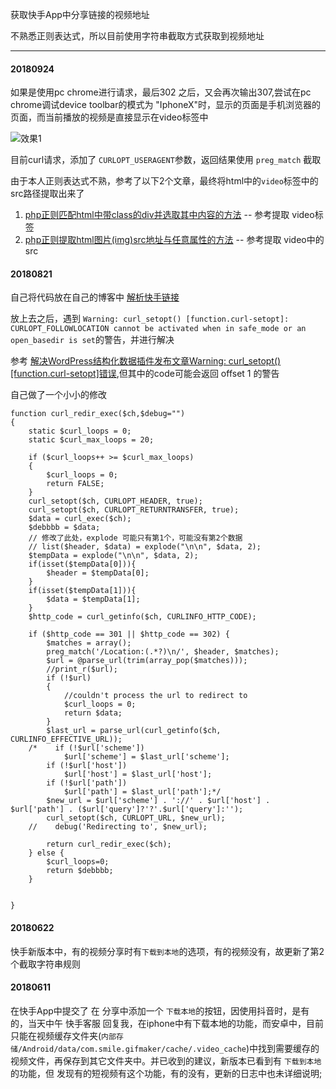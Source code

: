 
获取快手App中分享链接的视频地址

不熟悉正则表达式，所以目前使用字符串截取方式获取到视频地址

-----

#### 20180924

如果是使用pc chrome进行请求，最后302 之后，又会再次输出307,尝试在pc chrome调试device toolbar的模式为 "IphoneX"时，显示的页面是手机浏览器的页面，而当前播放的视频是直接显示在video标签中

![效果1](doc_images/2018-09-24_184607.jpg)

目前curl请求，添加了 `CURLOPT_USERAGENT`参数，返回结果使用 `preg_match` 截取



由于本人正则表达式不熟，参考了以下2个文章，最终将html中的`video`标签中的src路径提取出来了

1. [php正则匹配html中带class的div并选取其中内容的方法](https://www.jb51.net/article/59812.htm) -- 参考提取 video标签
2. [php正则提取html图片(img)src地址与任意属性的方法](https://www.jb51.net/article/104913.htm) -- 参考提取 video中的 src

#### 20180821

自己将代码放在自己的博客中 [解析快手链接](https://www.wakasann.com/kuaishouv/)

放上去之后，遇到 `Warning: curl_setopt() [function.curl-setopt]: CURLOPT_FOLLOWLOCATION cannot be activated when in safe_mode or an open_basedir is set`的警告，并进行解决

参考 [解决WordPress结构化数据插件发布文章Warning: curl_setopt() [function.curl-setopt]错误](http://www.luoxiao123.cn/7106.html),但其中的code可能会返回 offset 1 的警告

自己做了一个小小的修改


```
function curl_redir_exec($ch,$debug="") 
{ 
    static $curl_loops = 0; 
    static $curl_max_loops = 20; 
    
    if ($curl_loops++ >= $curl_max_loops) 
    { 
        $curl_loops = 0; 
        return FALSE; 
    } 
    curl_setopt($ch, CURLOPT_HEADER, true); 
    curl_setopt($ch, CURLOPT_RETURNTRANSFER, true); 
    $data = curl_exec($ch); 
    $debbbb = $data;
    // 修改了此处，explode 可能只有第1个，可能没有第2个数据
    // list($header, $data) = explode("\n\n", $data, 2);
    $tempData = explode("\n\n", $data, 2);
    if(isset($tempData[0])){
        $header = $tempData[0];
    }
    if(isset($tempData[1])){
        $data = $tempData[1];
    }
    $http_code = curl_getinfo($ch, CURLINFO_HTTP_CODE); 

    if ($http_code == 301 || $http_code == 302) { 
        $matches = array(); 
        preg_match('/Location:(.*?)\n/', $header, $matches); 
        $url = @parse_url(trim(array_pop($matches))); 
        //print_r($url); 
        if (!$url) 
        { 
            //couldn't process the url to redirect to 
            $curl_loops = 0; 
            return $data; 
        } 
        $last_url = parse_url(curl_getinfo($ch, CURLINFO_EFFECTIVE_URL)); 
    /*    if (!$url['scheme']) 
            $url['scheme'] = $last_url['scheme']; 
        if (!$url['host']) 
            $url['host'] = $last_url['host']; 
        if (!$url['path']) 
            $url['path'] = $last_url['path'];*/ 
        $new_url = $url['scheme'] . '://' . $url['host'] . $url['path'] . ($url['query']?'?'.$url['query']:''); 
        curl_setopt($ch, CURLOPT_URL, $new_url); 
    //    debug('Redirecting to', $new_url); 

        return curl_redir_exec($ch); 
    } else { 
        $curl_loops=0; 
        return $debbbb; 
    } 
    
    
}
```


#### 20180622

快手新版本中，有的视频分享时有`下载到本地`的选项，有的视频没有，故更新了第2个截取字符串规则


#### 20180611

在快手App中提交了 在 分享中添加一个 `下载本地`的按钮，因使用抖音时，是有的，当天中午 快手客服 回复我，在iphone中有下载本地的功能，而安卓中，目前只能在视频缓存文件夹(`内部存储/Android/data/com.smile.gifmaker/cache/.video_cache`)中找到需要缓存的视频文件，再保存到其它文件夹中。并已收到的建议，新版本已看到有 `下载到本地`的功能，但 发现有的短视频有这个功能，有的没有，更新的日志中也未详细说明;
